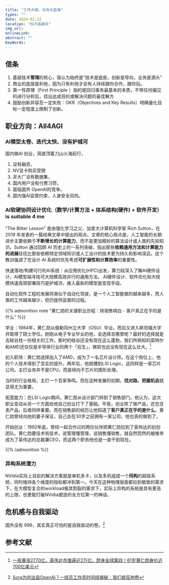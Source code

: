 ```yaml
---
title: "工作大纲、方向与蓝海"
types: ""
date: 2024-02-22
location: "科大高新区"
img_url: 
onlineLink: 
abstract: ""
KeyWords:
---
```


## 信条

1. 基层技术**管理**的核心，我认为始终是“技术是底座，创新是导向，业务是源头”
2. 商业的底层是利他，因为只有利他才会有人持续跟你合作，跟你玩。
3. 第一性原理（First Principle ）指的是回归事务最基本的本质，不带任何偏见的进行分析后，找出达成目的或解决问题的最佳解方
4. 鼓励创新并容忍一定失败：OKR（Objectives and Key Results）明确量化目标一定程度上限制了创新。

## 职业方向：All4AGI

### AI模型太卷、迭代太快、没有护城河

国内做AI 创业，简直顶着刀山火海前行，

1. 没有融资，
2. NV显卡购买受限
3. 非大厂没有数据集，
4. 国内用户没有付费习惯，
5. 面临国外 OpenAI的竞争。
6. 国内强AI监管约束，人身安全风险。

### AI软硬协同设计优化（数学/计算方法 + 体系结构(硬件) + 软件开发） is suitable 4 me

"The Bitter Lesson" 是由强化学习之父、加拿大计算机科学家 Rich Sutton，在 2019 年发表的一篇经典文章中提出的观点。文章的核心观点是，人工智能的长期进步主要依赖于**不断增长的计算能力**，而不是更加精妙的算法设计或人类的先验知识。Sutton 通过回顾 AI 历史上的一系列突破，指出那些**依赖通用方法和计算能力的进展**往往比那些依赖特定领域知识或人工设计的技术更为持久和影响深远。这个教训强调了在设计 AI 系统时优先考虑**可扩展性和计算效率**的重要性。

快速落地/构建可行的AI系统：从应用优化(HPC)出发，算力段深入了解AI硬件设计，AI模型端寻找可大规模高效并行的通用方法。 AI硬件设计、软件优化和大规模快速高效部署技巧是护城河，接入最新的模型是变现手段。

自动化软件工程的发展将类似于自动化驾驶，是一个人工智能做的越来越多，而人类的工作越来越少，但仍提供监督的过程。

{{% admonition note "黄仁勋的关键职业历程：转销售明白 - 客户真正在乎的是什么" %}}

学业：1984年，黄仁勋从俄勒冈州立大学（OSU）毕业。而后又进入斯坦福大学并取得了硕士学位。刚刚从电子专业毕业的他，会选择去哪里呢？最好的选择就是去硅谷找一份相关的工作。那时的硅谷还没有现在这么蓬勃，我们所熟知的英特尔和AMD还仅仅是半导体行业的两个「后生」，微软也远没有现在这么壮大。[^2]

初入职场：黄仁勋选择加入了AMD，成为了一名芯片设计师。在这个岗位上，他的个人技术得到了坚实的提升。两年后，他跳槽到LSI Logic，这同样是一家芯片公司。主打业务并不是CPU，而是倾向于芯片的图形处理。

当时的行业格局，主打一个百家争鸣。而在这种发展的初期，**找对路、把握机会**就显得尤为重要。

拓宽能力：在LSI Logic期间，黄仁勋从设计部门转到了销售部门。他认为，这次职业变动从另一个方面给他自己创业打下了基础。毕竟，创业除了做产品，还包含卖产品，后者同样重要。而在销售部的经历让他知道了**客户真正在乎的是什么**。黄仁勋曾经向他的妻子保证，自己会在30岁之前拥有一家公司，他也真的做到了。

开始创业：1992年底，曾经一起合作过的两位伙伴把黄仁勋拉到了英伟达的初创团队。黄仁勋要技术有技术，说管理懂管理，谈销售懂销售，就自然而然的被推举成为了英伟达的总裁兼CEO，而这两个职务他也是一直干到现在。

{{% /admonition %}}

### 异构系统潜力

NVidia实际上目前的解决方案就是单机多卡，以及多机组成一个**同构**的超级系统，同时维持各个维度的指标都冲到第一。今天在这种物理层面都拉到极致的需求下，在大模型复合的workload极其割裂的需求下，实际上异构的系统是具有更高的上限，也更能打破NVidia塑造的全方位第一的神话。

## 危机感与自我驱动

国外没有 996，其实真正可怕的是自我驱动的卷。[^1]

## 参考文献

[^1]: [Sora为何出自OpenAI？一线员工作息时间线揭秘：我们疯狂地卷](https://mp.weixin.qq.com/s/gF-AFBbRFQVPiHV0PT9zZQ)

[^2]: [一夜暴涨2770亿，英伟达市值逼近2万亿，跻身全球第四！61岁黄仁勋身价近700亿美元](https://mp.weixin.qq.com/s/9BKa9xhKWFkZ67846mWoHg)



